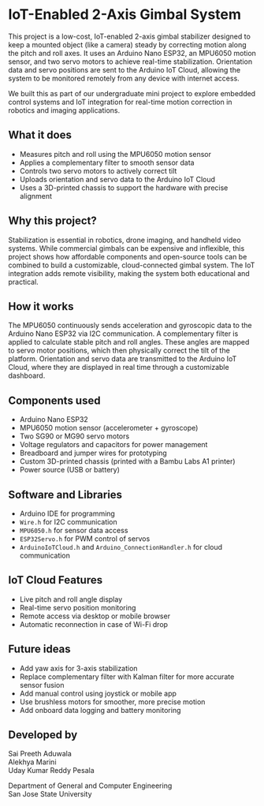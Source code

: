 # IoT-Enabled 2-Axis Gimbal System

This project is a low-cost, IoT-enabled 2-axis gimbal stabilizer designed to keep a mounted object (like a camera) steady by correcting motion along the pitch and roll axes. It uses an Arduino Nano ESP32, an MPU6050 motion sensor, and two servo motors to achieve real-time stabilization. Orientation data and servo positions are sent to the Arduino IoT Cloud, allowing the system to be monitored remotely from any device with internet access.

We built this as part of our undergraduate mini project to explore embedded control systems and IoT integration for real-time motion correction in robotics and imaging applications.

## What it does

- Measures pitch and roll using the MPU6050 motion sensor  
- Applies a complementary filter to smooth sensor data  
- Controls two servo motors to actively correct tilt  
- Uploads orientation and servo data to the Arduino IoT Cloud  
- Uses a 3D-printed chassis to support the hardware with precise alignment  

## Why this project?

Stabilization is essential in robotics, drone imaging, and handheld video systems. While commercial gimbals can be expensive and inflexible, this project shows how affordable components and open-source tools can be combined to build a customizable, cloud-connected gimbal system. The IoT integration adds remote visibility, making the system both educational and practical.

## How it works

The MPU6050 continuously sends acceleration and gyroscopic data to the Arduino Nano ESP32 via I2C communication. A complementary filter is applied to calculate stable pitch and roll angles. These angles are mapped to servo motor positions, which then physically correct the tilt of the platform. Orientation and servo data are transmitted to the Arduino IoT Cloud, where they are displayed in real time through a customizable dashboard.

## Components used

- Arduino Nano ESP32  
- MPU6050 motion sensor (accelerometer + gyroscope)  
- Two SG90 or MG90 servo motors  
- Voltage regulators and capacitors for power management  
- Breadboard and jumper wires for prototyping  
- Custom 3D-printed chassis (printed with a Bambu Labs A1 printer)  
- Power source (USB or battery)  

## Software and Libraries

- Arduino IDE for programming  
- `Wire.h` for I2C communication  
- `MPU6050.h` for sensor data access  
- `ESP32Servo.h` for PWM control of servos  
- `ArduinoIoTCloud.h` and `Arduino_ConnectionHandler.h` for cloud communication  

## IoT Cloud Features

- Live pitch and roll angle display  
- Real-time servo position monitoring  
- Remote access via desktop or mobile browser  
- Automatic reconnection in case of Wi-Fi drop  

## Future ideas

- Add yaw axis for 3-axis stabilization  
- Replace complementary filter with Kalman filter for more accurate sensor fusion  
- Add manual control using joystick or mobile app  
- Use brushless motors for smoother, more precise motion  
- Add onboard data logging and battery monitoring  

## Developed by

Sai Preeth Aduwala  
Alekhya Marini  
Uday Kumar Reddy Pesala  

Department of General and Computer Engineering  
San Jose State University
